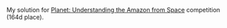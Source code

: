 My solution for [Planet: Understanding the Amazon from Space](https://www.kaggle.com/c/planet-understanding-the-amazon-from-space) competition (164d place).

